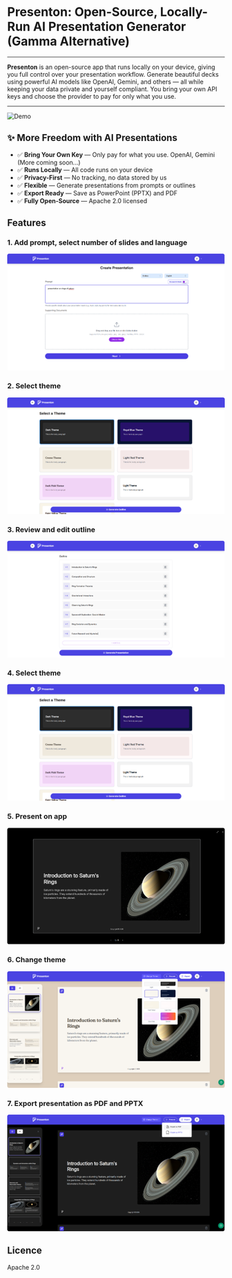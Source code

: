 # Presenton: Open-Source, Locally-Run AI Presentation Generator (Gamma Alternative)

---

**Presenton** is an open-source app that runs locally on your device, giving you full control over your presentation workflow. Generate beautiful decks using powerful AI models like OpenAI, Gemini, and others — all while keeping your data private and yourself compliant. You bring your own API keys and choose the provider to pay for only what you use. 

---

![Demo](resources/readme/demo.gif)

## ✨ More Freedom with AI Presentations

* ✅ **Bring Your Own Key** — Only pay for what you use. OpenAI, Gemini (More coming soon...)
* ✅ **Runs Locally** — All code runs on your device
* ✅ **Privacy-First** — No tracking, no data stored by us
* ✅ **Flexible** — Generate presentations from prompts or outlines
* ✅ **Export Ready** — Save as PowerPoint (PPTX) and PDF
* ✅ **Fully Open-Source** — Apache 2.0 licensed


## Features

### 1. Add prompt, select number of slides and language
![Demo](resources/readme/images/prompting.png)

### 2. Select theme
![Demo](resources/readme/images/select-theme.png)

### 3. Review and edit outline
![Demo](resources/readme/images/outline.png)

### 4. Select theme
![Demo](resources/readme/images/select-theme.png)

### 5. Present on app
![Demo](resources/readme/images/present.png)

### 6. Change theme
![Demo](resources/readme/images/change-theme.png)

### 7. Export presentation as PDF and PPTX
![Demo](resources/readme/images/export-presentation.png)


## Licence

Apache 2.0

